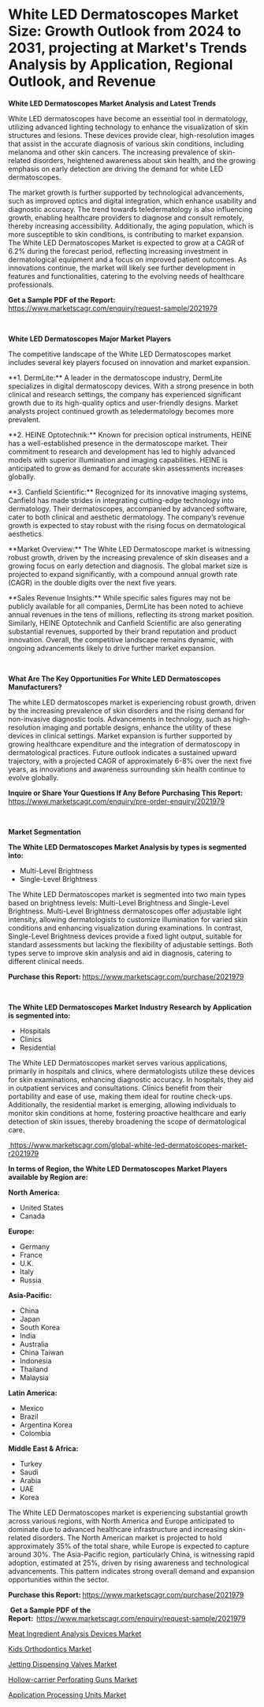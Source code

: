 <p><h1>White LED Dermatoscopes Market Size: Growth Outlook from 2024 to 2031, projecting at Market's Trends Analysis by Application, Regional Outlook, and Revenue</h1></p><p><strong>White LED Dermatoscopes Market Analysis and Latest Trends</strong></p>
<p><p>White LED dermatoscopes have become an essential tool in dermatology, utilizing advanced lighting technology to enhance the visualization of skin structures and lesions. These devices provide clear, high-resolution images that assist in the accurate diagnosis of various skin conditions, including melanoma and other skin cancers. The increasing prevalence of skin-related disorders, heightened awareness about skin health, and the growing emphasis on early detection are driving the demand for white LED dermatoscopes.</p><p>The market growth is further supported by technological advancements, such as improved optics and digital integration, which enhance usability and diagnostic accuracy. The trend towards teledermatology is also influencing growth, enabling healthcare providers to diagnose and consult remotely, thereby increasing accessibility. Additionally, the aging population, which is more susceptible to skin conditions, is contributing to market expansion. The White LED Dermatoscopes Market is expected to grow at a CAGR of 6.2% during the forecast period, reflecting increasing investment in dermatological equipment and a focus on improved patient outcomes. As innovations continue, the market will likely see further development in features and functionalities, catering to the evolving needs of healthcare professionals.</p></p>
<p><strong>Get a Sample PDF of the Report:&nbsp;</strong> <a href="https://www.marketscagr.com/enquiry/request-sample/2021979?utm_campaign=1126&utm_medium=2&utm_source=Github&utm_content=ia&utm_term=28102024&utm_id=white-led-dermatoscopes">https://www.marketscagr.com/enquiry/request-sample/2021979</a></p>
<p>&nbsp;</p>
<p><strong>White LED Dermatoscopes Major Market Players</strong></p>
<p><p>The competitive landscape of the White LED Dermatoscopes market includes several key players focused on innovation and market expansion. </p><p>**1. DermLite:** A leader in the dermatoscope industry, DermLite specializes in digital dermatoscopy devices. With a strong presence in both clinical and research settings, the company has experienced significant growth due to its high-quality optics and user-friendly designs. Market analysts project continued growth as teledermatology becomes more prevalent.</p><p>**2. HEINE Optotechnik:** Known for precision optical instruments, HEINE has a well-established presence in the dermatoscope market. Their commitment to research and development has led to highly advanced models with superior illumination and imaging capabilities. HEINE is anticipated to grow as demand for accurate skin assessments increases globally.</p><p>**3. Canfield Scientific:** Recognized for its innovative imaging systems, Canfield has made strides in integrating cutting-edge technology into dermatology. Their dermatoscopes, accompanied by advanced software, cater to both clinical and aesthetic dermatology. The company’s revenue growth is expected to stay robust with the rising focus on dermatological aesthetics.</p><p>**Market Overview:** The White LED Dermatoscope market is witnessing robust growth, driven by the increasing prevalence of skin diseases and a growing focus on early detection and diagnosis. The global market size is projected to expand significantly, with a compound annual growth rate (CAGR) in the double digits over the next five years.</p><p>**Sales Revenue Insights:** While specific sales figures may not be publicly available for all companies, DermLite has been noted to achieve annual revenues in the tens of millions, reflecting its strong market position. Similarly, HEINE Optotechnik and Canfield Scientific are also generating substantial revenues, supported by their brand reputation and product innovation. Overall, the competitive landscape remains dynamic, with ongoing advancements likely to drive further market expansion.</p></p>
<p>&nbsp;</p>
<p><strong>What Are The Key Opportunities For White LED Dermatoscopes Manufacturers?</strong></p>
<p><p>The white LED dermatoscopes market is experiencing robust growth, driven by the increasing prevalence of skin disorders and the rising demand for non-invasive diagnostic tools. Advancements in technology, such as high-resolution imaging and portable designs, enhance the utility of these devices in clinical settings. Market expansion is further supported by growing healthcare expenditure and the integration of dermatoscopy in dermatological practices. Future outlook indicates a sustained upward trajectory, with a projected CAGR of approximately 6-8% over the next five years, as innovations and awareness surrounding skin health continue to evolve globally.</p></p>
<p><strong>Inquire or Share Your Questions If Any Before Purchasing This Report:</strong> <a href="https://www.marketscagr.com/enquiry/pre-order-enquiry/2021979?utm_campaign=1126&utm_medium=2&utm_source=Github&utm_content=ia&utm_term=28102024&utm_id=white-led-dermatoscopes">https://www.marketscagr.com/enquiry/pre-order-enquiry/2021979</a></p>
<p>&nbsp;</p>
<p><strong>Market Segmentation</strong></p>
<p><strong>The White LED Dermatoscopes Market Analysis by types is segmented into:</strong></p>
<p><ul><li>Multi-Level Brightness</li><li>Single-Level Brightness</li></ul></p>
<p><p>The White LED Dermatoscopes market is segmented into two main types based on brightness levels: Multi-Level Brightness and Single-Level Brightness. Multi-Level Brightness dermatoscopes offer adjustable light intensity, allowing dermatologists to customize illumination for varied skin conditions and enhancing visualization during examinations. In contrast, Single-Level Brightness devices provide a fixed light output, suitable for standard assessments but lacking the flexibility of adjustable settings. Both types serve to improve skin analysis and aid in diagnosis, catering to different clinical needs.</p></p>
<p><strong>Purchase this Report:&nbsp;</strong><a href="https://www.marketscagr.com/purchase/2021979?utm_campaign=1126&utm_medium=2&utm_source=Github&utm_content=ia&utm_term=28102024&utm_id=white-led-dermatoscopes">https://www.marketscagr.com/purchase/2021979</a></p>
<p>&nbsp;</p>
<p><strong>The White LED Dermatoscopes Market Industry Research by Application is segmented into:</strong></p>
<p><ul><li>Hospitals</li><li>Clinics</li><li>Residential</li></ul></p>
<p><p>The White LED Dermatoscopes market serves various applications, primarily in hospitals and clinics, where dermatologists utilize these devices for skin examinations, enhancing diagnostic accuracy. In hospitals, they aid in outpatient services and consultations. Clinics benefit from their portability and ease of use, making them ideal for routine check-ups. Additionally, the residential market is emerging, allowing individuals to monitor skin conditions at home, fostering proactive healthcare and early detection of skin issues, thereby broadening the scope of dermatological care.</p></p>
<p><a href="https://www.marketscagr.com/global-white-led-dermatoscopes-market-r2021979?utm_campaign=1126&utm_medium=2&utm_source=Github&utm_content=ia&utm_term=28102024&utm_id=white-led-dermatoscopes">&nbsp;https://www.marketscagr.com/global-white-led-dermatoscopes-market-r2021979</a></p>
<p><strong>In terms of Region, the White LED Dermatoscopes Market Players available by Region are:</strong></p>
<p>
    <p> <strong> North America: </strong>
        <ul>
            <li>United States</li>
            <li>Canada</li>
        </ul>
        </p> 
    <p> <strong> Europe: </strong>
        <ul>
            <li>Germany</li>
            <li>France</li>
            <li>U.K.</li>
            <li>Italy</li>
            <li>Russia</li>
        </ul>
        </p> 
    <p> <strong> Asia-Pacific: </strong>
        <ul>
            <li>China</li>
            <li>Japan</li>
            <li>South Korea</li>
            <li>India</li>
            <li>Australia</li>
            <li>China Taiwan</li>
            <li>Indonesia</li>
            <li>Thailand</li>
            <li>Malaysia</li>
        </ul>
        </p> 
    <p> <strong> Latin America: </strong>
        <ul>
            <li>Mexico</li>
            <li>Brazil</li>
            <li>Argentina Korea</li>
            <li>Colombia</li>
        </ul>
        </p> 
    <p> <strong> Middle East & Africa: </strong>
        <ul>
            <li>Turkey</li>
            <li>Saudi</li>
            <li>Arabia</li>
            <li>UAE</li>
            <li>Korea</li>
        </ul>
    </p>
    </p>
<p><p>The White LED Dermatoscopes market is experiencing substantial growth across various regions, with North America and Europe anticipated to dominate due to advanced healthcare infrastructure and increasing skin-related disorders. The North American market is projected to hold approximately 35% of the total share, while Europe is expected to capture around 30%. The Asia-Pacific region, particularly China, is witnessing rapid adoption, estimated at 25%, driven by rising awareness and technological advancements. This pattern indicates strong overall demand and expansion opportunities within the sector.</p></p>
<p><strong>Purchase this Report: </strong><a href="https://www.marketscagr.com/purchase/2021979?utm_campaign=1126&utm_medium=2&utm_source=Github&utm_content=ia&utm_term=28102024&utm_id=white-led-dermatoscopes">https://www.marketscagr.com/purchase/2021979</a></p>
<p>&nbsp;<strong>Get a Sample PDF of the Report:&nbsp;&nbsp;</strong><a href="https://www.marketscagr.com/enquiry/request-sample/2021979?utm_campaign=1126&utm_medium=2&utm_source=Github&utm_content=ia&utm_term=28102024&utm_id=white-led-dermatoscopes">https://www.marketscagr.com/enquiry/request-sample/2021979</a></p>
<p><strong></strong></p>
<p><p><a href="https://issuu.com/reportprime-2/docs/meat-ingredient-analysis-devices-ma_5680c380a52b4c?utm_campaign=1126&utm_medium=2&utm_source=Github&utm_content=ia&utm_term=28102024&utm_id=white-led-dermatoscopes">Meat Ingredient Analysis Devices Market</a></p><p><a href="https://github.com/gdfhhhj/Market-Research-Report-List-6/blob/main/kids-orthodontics-market.md?utm_campaign=1126&utm_medium=2&utm_source=Github&utm_content=ia&utm_term=28102024&utm_id=white-led-dermatoscopes">Kids Orthodontics Market</a></p><p><a href="https://www.linkedin.com/pulse/jetting-dispensing-valves-market-size-share-growth-analysis-p4exe?trk=public_post_embed_feed-article-content&utm_campaign=1126&utm_medium=2&utm_source=Github&utm_content=ia&utm_term=28102024&utm_id=white-led-dermatoscopes">Jetting Dispensing Valves Market</a></p><p><a href="https://www.linkedin.com/pulse/pulse-hollow-carrier-perforating-guns-rhythms-change-hcedc?utm_campaign=1126&utm_medium=2&utm_source=Github&utm_content=ia&utm_term=28102024&utm_id=white-led-dermatoscopes">Hollow-carrier Perforating Guns Market</a></p><p><a href="https://www.linkedin.com/pulse/application-processing-units-market-indicators-size-regional-hq4se?trk=public_post_embed_feed-article-content&utm_campaign=1126&utm_medium=2&utm_source=Github&utm_content=ia&utm_term=28102024&utm_id=white-led-dermatoscopes">Application Processing Units Market</a></p></p>